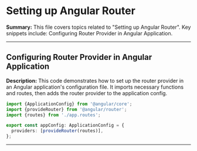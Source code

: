 # Setting up Angular Router

**Summary:** This file covers topics related to "Setting up Angular Router". Key snippets include: Configuring Router Provider in Angular Application.

---

## Configuring Router Provider in Angular Application

**Description:** This code demonstrates how to set up the router provider in an Angular application's configuration file. It imports necessary functions and routes, then adds the router provider to the application config.

```typescript
import {ApplicationConfig} from '@angular/core';
import {provideRouter} from '@angular/router';
import {routes} from './app.routes';

export const appConfig: ApplicationConfig = {
  providers: [provideRouter(routes)],
};
```

---
